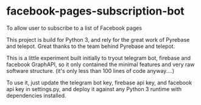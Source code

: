 # facebook-pages-subscription-bot
To allow user to subscribe to a list of Facebook pages

This project is build for Python 3, and rely for the great work of Pyrebase and telepot. Great thanks to the team behind Pyrebase and telepot.

This is a little experiment built initially to tryout telegram bot, firebase and facebook GraphAPI, so it only contained the minimal features and very raw software structure. (it's only less than 100 lines of code anyway....)

To use it, just update the telegram bot key, firebase api key, and facebook api key in settings.py, and deploy it against any Python 3 runtime with dependencies installed.
